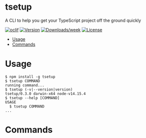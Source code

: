 tsetup
======

A CLI to help you get your TypeScript project off the ground quickly

[![oclif](https://img.shields.io/badge/cli-oclif-brightgreen.svg)](https://oclif.io)
[![Version](https://img.shields.io/npm/v/tsetup.svg)](https://npmjs.org/package/tsetup)
[![Downloads/week](https://img.shields.io/npm/dw/tsetup.svg)](https://npmjs.org/package/tsetup)
[![License](https://img.shields.io/npm/l/tsetup.svg)](https://github.com/a-poor/tsetup/blob/master/package.json)

<!-- toc -->
* [Usage](#usage)
* [Commands](#commands)
<!-- tocstop -->
# Usage
<!-- usage -->
```sh-session
$ npm install -g tsetup
$ tsetup COMMAND
running command...
$ tsetup (-v|--version|version)
tsetup/0.3.0 darwin-x64 node-v14.15.4
$ tsetup --help [COMMAND]
USAGE
  $ tsetup COMMAND
...
```
<!-- usagestop -->
# Commands
<!-- commands -->

<!-- commandsstop -->
